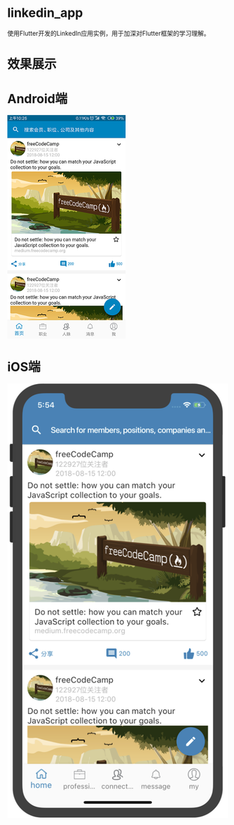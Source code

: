 # linkedin_app
使用Flutter开发的LinkedIn应用实例，用于加深对Flutter框架的学习理解。

# 效果展示
# Android端
![Image text](https://github.com/EricPengTop/linkedin_app/blob/master/screen_images/Screenshot_2018-08-23-10-26-40-516_com.pt.linkedi.png)

# iOS端
![Image text](https://github.com/EricPengTop/linkedin_app/blob/master/screen_images/WX20180828-175427%402x.png)
